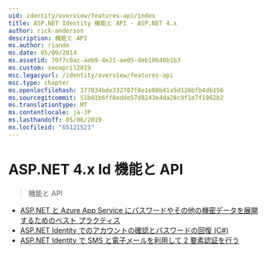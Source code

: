 ```yaml
---
uid: identity/overview/features-api/index
title: ASP.NET Identity 機能と API - ASP.NET 4.x
author: rick-anderson
description: 機能と API
ms.author: riande
ms.date: 05/09/2014
ms.assetid: 70f7c0ac-aeb9-4e21-ae05-deb10640b1b3
ms.custom: seoapril2019
msc.legacyurl: /identity/overview/features-api
msc.type: chapter
ms.openlocfilehash: 377834bde332707f8e1e08b41a5d126bfb4db156
ms.sourcegitcommit: 51b01b6ff8edde57d8243e4da28c9f1e7f1962b2
ms.translationtype: MT
ms.contentlocale: ja-JP
ms.lasthandoff: 05/06/2019
ms.locfileid: "65121521"
---
```

# <a name="aspnet-4x-identity-features--api"></a>ASP.NET 4.x Id 機能と API

> 機能と API

- [ASP.NET と Azure App Service にパスワードやその他の機密データを展開するためのベスト プラクティス](best-practices-for-deploying-passwords-and-other-sensitive-data-to-aspnet-and-azure.md)
- [ASP.NET Identity でのアカウントの確認とパスワードの回復 (C#)](account-confirmation-and-password-recovery-with-aspnet-identity.md)
- [ASP.NET Identity で SMS と電子メールを利用して 2 要素認証を行う](two-factor-authentication-using-sms-and-email-with-aspnet-identity.md)
